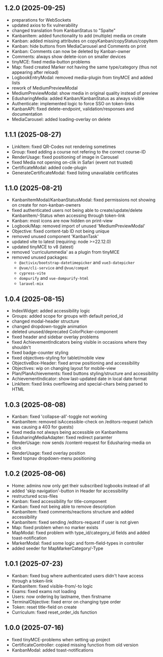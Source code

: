 ## 1.2.0 (2025-09-25)
- preparations for WebSockets
- updated axios to fix vulnerability
- changed translation from KanbanStatus to "Spalte"
- KanbanItem: added functionality to add (multiple) media on create
- Kanban: added missing attributes on copyKanban/copyStatus/copyItem
- Kanban: hide buttons from MediaCarousel and Comments on print
- Kanban: Comments can now be deleted by Kanban-owner
- Comments: always show delete-icon on smaller devices
- tinyMCE: fixed media-button problems
- Map: fixed created Marker not having the same type/category (thus not appearing after reload)
- LogbookEntryModal: removed media-plugin from tinyMCE and added lists
- rework of MediumPreviewModal
- MediumPreviewModal: show media in original quality instead of preview
- EdusharingMedia: added Kanban/KanbanStatus as always visible
- Authenticate: implemented logic to force SSO on token-links
- KanbanAPI: fixed delete-endpoint, validation/responses and documentation
- MediaCarousel: added loading-overlay on delete

## 1.1.1 (2025-08-27)
- LinkItem: fixed QR-Codes not rendering sometimes
- Group: fixed adding a course not refering to the correct course-ID
- RenderUsage: fixed positioning of image in Carousel
- fixed Media not opening on-clik in Safari (event not trusted)
- CertificateModal: added code-plugin
- GenerateCertificateModal: fixed listing unavailable certificates

## 1.1.0 (2025-08-21)
- KanbanItemModal/KanbanStatusModal: fixed permissions not showing on create for non-kanban-owners
- fixed authenticated users not being able to create/update/delete KanbanItem/-Status when accessing through token-link
- Kanban: most icons are now hidden on print-view
- Logbook/Map: removed import of unused 'MediumPreviewModal'
- Objective: fixed content-tab ID not being unique
- removed unused component 'KanbanTask'
- updated vite to latest (requiring: node >=22.12.0)
- updated tinyMCE to v8 (latest)
- removed 'curriculummedia' as a plugin from tinyMCE
- removed unused packages:
  - `@activix/bootstrap-datetimepicker` and `vue3-datepicker`
  - `@vue/cli-service` and `@vue/compat`
  - `cypress-vite`
  - `dompurify` and `vue-dompurify-html`
  - `laravel-mix`

## 1.0.4 (2025-08-15)
- IndexWidget: added accessibility logic
- Groups: added scope for groups with default period_id
- changed modal-header structure
- changed dropdown-toggle animation
- deleted unused/deprecated ColorPicker-component
- fixed header and sidebar overlay problems
- fixed AchievementIndicators being visible in occasions where they shouldn't
- fixed badge-counter styling
- fixed objectives-styling for tablet/mobile view
- ObjectiveBox-Header: fixed arrow positioning and accessibility
- Objectives: wip on changing layout for mobile-view
- Plan/PlanAchievements: fixed buttons styling/structure and accessibility
- AchievementIndicator: show last-updated date in local date format
- LinkItem: fixed links overflowing and special-chars being parsed to HTML

## 1.0.3 (2025-08-08)
- Kanban: fixed 'collapse-all'-toggle not working
- KanbanItem: removed isAccessible-check on /editors-request (which was causing a 403 for guests)
- fixed media not always being accessible on KanbanItems
- EdusharingMediaAdapter: fixed redirect paramter
- RenderUsage: now sends /content-request for Edusharing-media on click
- RenderUsage: fixed overlay position
- fixed topnav dropdown-menu positioning

## 1.0.2 (2025-08-06)
- Home: admins now only get their subscribed logbooks instead of all
- added 'skip navigation'-button in Header for accessibility
- restructured scss-files
- Kanban: fixed accessibility for title-component
- Kanban: fixed not being able to remove description
- KanbanItem: fixed comments/reactions structure and added accessibility
- KanbanItem: fixed sending /editors-request if user is not given
- Map: fixed problem when no marker exists
- MapModal: fixed problem with type_id/category_id fields and added toast-notification
- MarkerModal: fixed some logic and form-field-types in controller
- added seeder for MapMarkerCategory/-Type

## 1.0.1 (2025-07-23)
- Kanban: fixed bug where authenticated users didn't have access through a token-link
- KanbanItem: fixed visible-from/-to logic
- Exams: fixed exams not loading
- Users: now ordering by lastname, then firstname
- TerminalObjective: fixed error on changing type order
- Token: reset title-field on create
- Curriculum: fixed reset_order_ids function

## 1.0.0 (2025-07-16)
- fixed tinyMCE-problems when setting up project
- CertificateController: copied missing function from old version
- KanbanModal: added toast-notifications